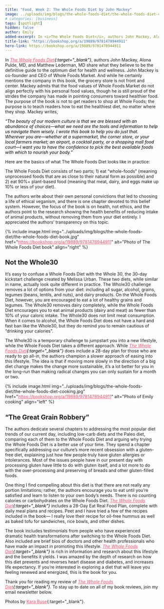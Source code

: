 ```yaml
---
title: "Food, Week 2: The Whole Foods Diet by John Mackey"
image: ../uploads/img/blogs/the-whole-foods-diet/the-whole-foods-diet-cover.jpg
# categories: [business]
tags: [spotlight]
hidden: false
author: Emily
added-excerpt: In <i>The Whole Foods Diet</i>, authors John Mackey, Alona Pulde, MD, and Matthew Lederman, MD share what they believe to be the definitive guide to the optimum diet for health and wellness. John Mackey is co-founder and CEO of Whole Foods Market. And while he certainly mentions the company in this book, the grocery store is not front and center. Mackey admits that the food values of Whole Foods Market do not align perfectly with her personal food values, though he is still proud of the strides the company has made in pointing consumers toward healthier food. The purpose of the book is not to get readers to shop at Whole Foods; the purpose is to teach readers how to eat the healthiest diet, no matter where they shop.
title-link: "https://bookshop.org/a/19889/9781478944911"
hero-link: https://bookshop.org/a/19889/9781478944911
---
```


<style> em {color: black;} p a {color: #f0506e;}</style>

In _[The Whole Foods Diet](https://bookshop.org/a/19889/9781478944911){:target="\_blank"}_, authors John Mackey, Alona Pulde, MD, and Matthew Lederman, MD share what they believe to be the definitive guide to the optimum diet for health and wellness. John Mackey is co-founder and CEO of Whole Foods Market. And while he certainly mentions the company in this book, the grocery store is not front and center. Mackey admits that the food values of Whole Foods Market do not align perfectly with his personal food values, though he is still proud of the strides the company has made in pointing consumers toward healthier food. The purpose of the book is not to get readers to shop at Whole Foods; the purpose is to teach readers how to eat the healthiest diet, no matter where they shop. Mackey writes,

_“The beauty of our modern culture is that we are blessed with an abundance of choices—what we need are the tools and information to help us navigate them wisely. I wrote this book to help you do just that. Wherever you are—whether at a supermarket, the corner store, or your local farmers market; an airport, a cocktail party, or a shopping mall food court—I want you to have the confidence to pick the best available foods with which to nourish your body.”_

Here are the basics of what The Whole Foods Diet looks like in practice:

The Whole Foods Diet consists of two parts; 1) eat “whole-foods” (meaning unprocessed foods that are as close to their natural form as possible) and 2) eat 90%+ plant-based food (meaning that meat, dairy, and eggs make up 10% or less of your diet).

The authors write about their own personal convictions that led to choosing a life of ethical veganism, and there is one chapter devoted to this belief system. However, the focus of the book is on health, not ethics, and the authors point to the research showing the health benefits of reducing intake of animal products, without removing them from your diet entirely. I appreciated the authors’ transparency on this topic.

{% include image.html img="../uploads/img/blogs/the-whole-foods-diet/the-whole-foods-diet-book.jpg" href="https://bookshop.org/a/19889/9781478944911" alt="Photo of The Whole Foods Diet book" align="right" %}

## Not the Whole30

It’s easy to confuse a Whole Foods Diet with the Whole 30, the 30-day kickstart challenge created by Melissa Urban. These two diets, while similar in name, actually look quite different in practice. The Whole30 challenge removes a lot of options from your diet: including all sugar, alcohol, grains, legumes (beans, lentils, and nuts), and dairy products. On the Whole Foods Diet, however, you are encouraged to eat a lot of healthy grains and legumes. The Whole30 removes dairy completely, while the Whole Foods Diet encourages you to eat animal products (dairy and meat) as fewer than 10% of your caloric intake. The Whole30 does not limit meat consumption. When it comes to alcohol, the Whole Foods Diet does not have a hard and fast ban like the Whole30, but they do remind you to remain cautious of “drinking your calories”.

The Whole30 is a temporary challenge to jumpstart you into a new lifestyle, while the Whole Foods Diet takes a different approach. While _[The Whole Foods Diet](https://bookshop.org/a/19889/9781478944911){:target="\_blank"}_ does include a 28-day plan for those who are ready to go all-in, the authors champion a slower approach of easing into this lifestyle. The idea is that if moving more slowly in the direction of a big diet change makes the change more sustainable, it’s a lot better for you in the long-run than making radical changes you can only sustain for a month or two.

{% include image.html img="../uploads/img/blogs/the-whole-foods-diet/the-whole-foods-diet-cooking.jpg" href="https://bookshop.org/a/19889/9781478944911" alt="Photo of Emily cooking" align="left" %}

## “The Great Grain Robbery”

The authors dedicate several chapters to addressing the most popular diet trends of our current day, including low-carb diets and the Paleo diet, comparing each of them to the Whole Foods Diet and arguing why trying the Whole Foods Diet is a better use of your time. They spend a chapter specifically addressing our culture’s more recent obsession with a gluten-free diet, explaining just how few people truly have gluten allergies or intolerances. Most of the issues people have in our present day with processing gluten have little to do with gluten itself, and a lot more to do with the over-processing and preserving of breads and other gluten-filled foods.

One thing I find compelling about this diet is that there are not really any portion limitations; rather, the authors encourage you to eat until you’re satisfied and learn to listen to your own body’s needs. There is no counting calories or carbohydrates on the Whole Foods Diet.
_[The Whole Foods Diet](https://bookshop.org/a/19889/9781478944911){:target="\_blank"}_ includes a 28-Day Eat Real Food Plan, complete with daily meal plans and recipes. Peet and I have tried a few of the recipes included in the book— I really love their recipe for oil-free hummus as well as baked tofu for sandwiches, rice bowls, and other dishes.

The book includes testimonials from people who have experienced dramatic health transformations after switching to the Whole Foods Diet. Also included are brief bios of doctors and other health professionals who have made an impact in promoting this lifestyle. _[The Whole Foods Diet](https://bookshop.org/a/19889/9781478944911){:target="\_blank"}_ is rich in information and research about this lifestyle and the benefits it yields. I was amazed by the depth of research on how this diet prevents and reverses heart disease and diabetes, and increases life expectancy. If you’re interested in exploring a diet that will leave you feeling renewed and energized, this is the book for you.

Thank you for reading my review of _[The Whole Foods Diet](https://bookshop.org/a/19889/9781478944911){:target="\_blank"}_. To stay up to date on all of my book reviews, join my email newsletter below.

Photos by [Kara Buse](https://wyldroots.com/){:target="\_blank"}.
